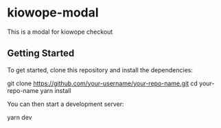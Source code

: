 # kiowope-modal

This is a modal for kiowope checkout

## Getting Started

To get started, clone this repository and install the dependencies:


git clone https://github.com/your-username/your-repo-name.git
cd your-repo-name
yarn install


You can then start a development server:

yarn dev
